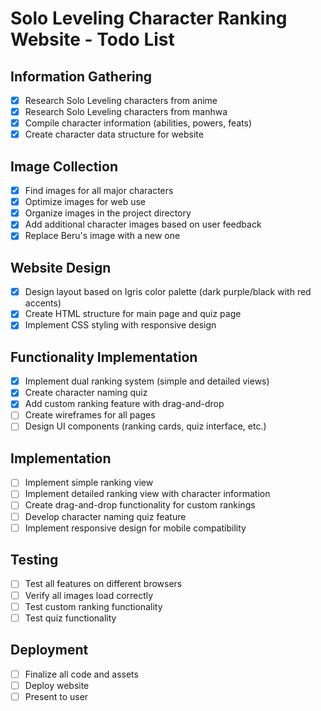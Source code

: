 # Solo Leveling Character Ranking Website - Todo List

## Information Gathering
- [x] Research Solo Leveling characters from anime
- [x] Research Solo Leveling characters from manhwa
- [x] Compile character information (abilities, powers, feats)
- [x] Create character data structure for website

## Image Collection
- [x] Find images for all major characters
- [x] Optimize images for web use
- [x] Organize images in the project directory
- [x] Add additional character images based on user feedback
- [x] Replace Beru's image with a new one

## Website Design
- [x] Design layout based on Igris color palette (dark purple/black with red accents)
- [x] Create HTML structure for main page and quiz page
- [x] Implement CSS styling with responsive design

## Functionality Implementation
- [x] Implement dual ranking system (simple and detailed views)
- [x] Create character naming quiz
- [x] Add custom ranking feature with drag-and-drop
- [ ] Create wireframes for all pages
- [ ] Design UI components (ranking cards, quiz interface, etc.)

## Implementation
- [ ] Implement simple ranking view
- [ ] Implement detailed ranking view with character information
- [ ] Create drag-and-drop functionality for custom rankings
- [ ] Develop character naming quiz feature
- [ ] Implement responsive design for mobile compatibility

## Testing
- [ ] Test all features on different browsers
- [ ] Verify all images load correctly
- [ ] Test custom ranking functionality
- [ ] Test quiz functionality

## Deployment
- [ ] Finalize all code and assets
- [ ] Deploy website
- [ ] Present to user
